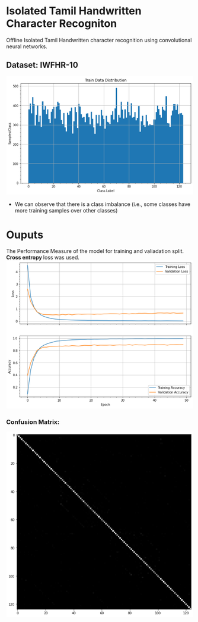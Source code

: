 # Isolated Tamil Handwritten Character Recogniton
Offline Isolated Tamil Handwritten character recognition using convolutional neural networks.
## Dataset: IWFHR-10 
![Data Distribution](./Output/trainDistribution.png?raw=true "Performance")
* We can observe that there is a class imbalance (i.e., some classes have more training samples over other classes)

# Ouputs
The Performance Measure of the model for training and valiadation split. <b> Cross entropy </b> loss was used.
![Performance Measure](./Output/download.png?raw=true "Performance")
### Confusion Matrix:
![Performance Measure](./Output/ConfusionMatrix.png?raw=true "Performance")
